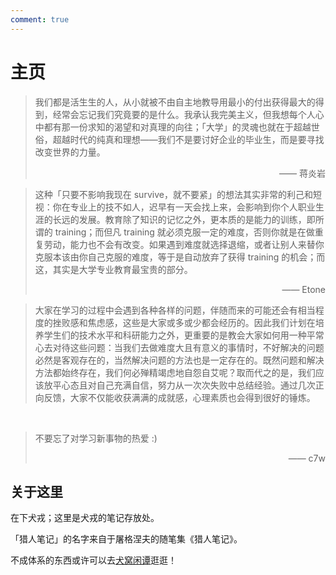 ```yaml
---
comment: true
---
```


# 主页

> 我们都是活生生的人，从小就被不由自主地教导用最小的付出获得最大的得到，经常会忘记我们究竟要的是什么。我承认我完美主义，但我想每个人心中都有那一份求知的渴望和对真理的向往；「大学」的灵魂也就在于超越世俗，超越时代的纯真和理想——我们不是要讨好企业的毕业生，而是要寻找改变世界的力量。
> <p style="text-align: right">—— 蒋炎岩</p>

<!-- -->

> 这种「只要不影响我现在 survive，就不要紧」的想法其实非常的利己和短视：你在专业上的技不如人，迟早有一天会找上来，会影响到你个人职业生涯的长远的发展。教育除了知识的记忆之外，更本质的是能力的训练，即所谓的 training；而但凡 training 就必须克服一定的难度，否则你就是在做重复劳动，能力也不会有改变。如果遇到难度就选择退缩，或者让别人来替你克服本该由你自己克服的难度，等于是自动放弃了获得 training 的机会；而这，其实是大学专业教育最宝贵的部分。
> <p style="text-align: right">—— Etone</p>

<!-- -->

> 大家在学习的过程中会遇到各种各样的问题，伴随而来的可能还会有相当程度的挫败感和焦虑感，这些是大家或多或少都会经历的。因此我们计划在培养学生们的技术水平和科研能力之外，更重要的是教会大家如何用一种平常心去对待这些问题：当我们去做难度大且有意义的事情时，不好解决的问题必然是客观存在的，当然解决问题的方法也是一定存在的。既然问题和解决方法都始终存在，我们何必殚精竭虑地自怨自艾呢？取而代之的是，我们应该放平心态且对自己充满自信，努力从一次次失败中总结经验。通过几次正向反馈，大家不仅能收获满满的成就感，心理素质也会得到很好的锤炼。

<br/>

> 不要忘了对学习新事物的热爱 :)
> <p style="text-align: right">—— c7w</p>

## 关于这里

在下犬戎；这里是犬戎的笔记存放处。

「猎人笔记」的名字来自于屠格涅夫的随笔集《猎人笔记》。

不成体系的东西或许可以去[犬窝闲谭](https://inuebisu.cn)逛逛！